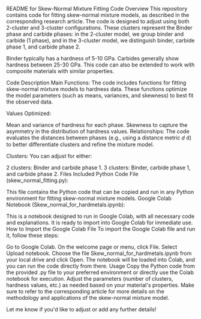 README for Skew-Normal Mixture Fitting Code
Overview
This repository contains code for fitting skew-normal mixture models, as described in the corresponding research article. The code is designed to adjust using both 2-cluster and 3-cluster configurations. These clusters represent the Binder phase and carbide phases: in the 2-cluster model, we group binder and carbide (1 phase), and in the 3-cluster model, we distinguish binder, carbide phase 1, and carbide phase 2.

Binder typically has a hardness of 5-10 GPa.
Carbides generally show hardness between 25-30 GPa.
This code can also be extended to work with composite materials with similar properties.

Code Description
Main Functions: The code includes functions for fitting skew-normal mixture models to hardness data. These functions optimize the model parameters (such as means, variances, and skewness) to best fit the observed data.

Values Optimized:

Mean and variance of hardness for each phase.
Skewness to capture the asymmetry in the distribution of hardness values.
Relationships: The code evaluates the distances between phases (e.g., using a distance metric 
𝑑
d) to better differentiate clusters and refine the mixture model.

Clusters: You can adjust for either:

2 clusters: Binder and carbide phase 1.
3 clusters: Binder, carbide phase 1, and carbide phase 2.
Files Included
Python Code File (skew_normal_fitting.py):

This file contains the Python code that can be copied and run in any Python environment for fitting skew-normal mixture models.
Google Colab Notebook (Skew_normal_for_hardmetals.ipynb):

This is a notebook designed to run in Google Colab, with all necessary code and explanations. It is ready to import into Google Colab for immediate use.
How to Import the Google Colab File
To import the Google Colab file and run it, follow these steps:

Go to Google Colab.
On the welcome page or menu, click File.
Select Upload notebook.
Choose the file Skew_normal_for_hardmetals.ipynb from your local drive and click Open.
The notebook will be loaded into Colab, and you can run the code directly from there.
Usage
Copy the Python code from the provided .py file to your preferred environment or directly use the Colab notebook for execution.
Adjust the parameters (number of clusters, hardness values, etc.) as needed based on your material's properties.
Make sure to refer to the corresponding article for more details on the methodology and applications of the skew-normal mixture model.

Let me know if you'd like to adjust or add any further details!

